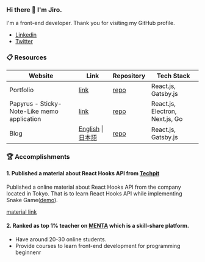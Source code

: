 ### Hi there 👋  I'm Jiro. 

I'm a front-end developer.
Thank you for visiting my GitHub profile.

- [Linkedin](https://www.linkedin.com/in/jjoo-1b3766145/)
- [Twitter](https://twitter.com/version1_2017)

### :clipboard: Resources

| Website | Link | Repository | Tech Stack|
| ---- | ---- | --- | ---- |
| Portfolio | [link](https://portfolio.ver-1-0.net/) | [repo](https://github.com/version-1/portfolio) | React.js, Gatsby.js |
| Papyrus \- Sticky-Note-Like memo application | [link](https://papyrus-app.org/) | [repo](https://github.com/version-1/portfolio) | React.js, Electron, Next.js, Go |
| Blog | [English](https://ver-1-0.net/en) \| [日本語](https://ver-1-0.net/) | [repo](https://github.com/version-1/blog) | React.js, Gatsby.js |

### :trophy: Accomplishments

#### 1. Published a material about React Hooks API from [Techpit](https://www.techpit.jp/)

Published a online material about React Hooks API from the company located in Tokyo.
That is to learn React Hooks API while implementing Snake Game([demo](https://version-1.github.io/hooks-snake-game/)).

[material link](https://www.techpit.jp/courses/127)

#### 2. Ranked as top 1% teacher on [MENTA](https://menta.work/) which is a skill-share platform.
 - Have around 20-30 online students.
 - Provide courses to learn front-end development for programming beginnenr

